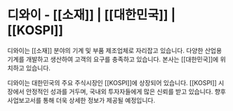 # 디와이 - [[소재]] | [[대한민국]] | [[KOSPI]]

디와이는 [[소재]] 분야의 기계 및 부품 제조업체로 자리잡고 있습니다. 다양한 산업용 기계를 개발하고 생산하여 고객의 요구를 충족하고 있습니다. 본사는 [[대한민국]]에 위치하고 있습니다.

디와이는 대한민국의 주요 주식시장인 [[KOSPI]]에 상장되어 있습니다. [[KOSPI]] 시장에서 안정적인 성과를 거두며, 국내외 투자자들에게 많은 신뢰를 받고 있습니다. 향후 사업보고서를 통해 더욱 상세한 정보가 제공될 예정입니다.
